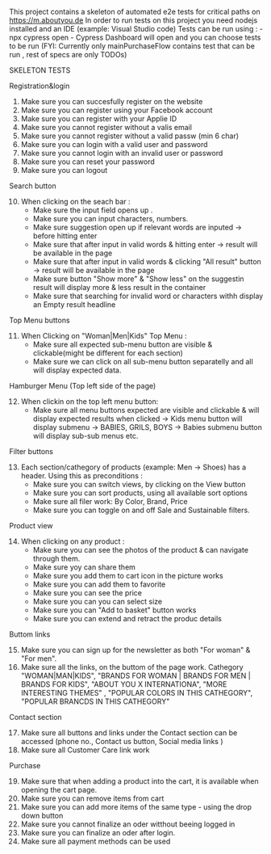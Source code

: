 This project contains a skeleton of automated e2e tests for critical paths on https://m.aboutyou.de
In order to run tests on this project you need  nodejs installed and an IDE (example: Visual Studio code)
Tests can be run using : 
    - npx cypress open 
    - Cypress Dashboard will open and you can choose tests to be run
 (FYI: Currently only mainPurchaseFlow contains test that can be run , rest of specs are only TODOs)

SKELETON TESTS 

Registration&login
1. Make sure you can succesfully register on the website
2. Make sure you can register using your Facebook account
3. Make sure you can register with your Applie ID
4. Make sure you cannot register without a valis email
5. Make sure you cannot register without a valid passw (min 6 char)
6. Make sure you can login with a valid user and password
7. Make sure you cannot login with an invalid user or password
8. Make sure you can reset your password 
9. Make sure you can logout

Search button 

10. When clicking on the seach bar : 
    - Make sure the input field opens up .
    - Make sure you can input characters, numbers.
    - Make sure suggestion open up if relevant words are inputed -> before hitting enter
    - Make sure that after input in valid words & hitting enter -> result will be available in the page
    - Make sure that after input in valid words & clicking "All result" button -> result will be available in the page
    - Make sure button "Show more" & "Show less" on the suggestin result will display more & less result in the container
    - Make sure that searching for invalid word or characters withh display an Empty result headline

 Top Menu buttons
 
 11. When Clicking on "Woman|Men|Kids" Top Menu :
     - Make sure all expected sub-menu button are visible & clickable(might be different for each section)
     - Make sure we can click on all sub-menu button separatelly and all will display expected data.

Hamburger Menu (Top left side of the page)

12. When clickin on the top left menu button:
     - Make sure all menu buttons expected are visible and clickable & will display expected results when clicked -> Kids menu button will display submenu -> BABIES, GRILS, BOYS -> Babies submenu button will display sub-sub menus etc.  

Filter buttons 

13. Each section/cathegory of products (example: Men -> Shoes) has a header. Using this as preconditions :
     - Make sure you can switch views, by clicking on the View button
     - Make sure you can sort products, using all available sort options
     - Make sure all filer work: By Color, Brand, Price
     - Make sure you can toggle on and off Sale and Sustainable filters.

Product view 

14. When clicking on any product : 
     - Make sure you can see the photos of the product & can navigate through them.
     - Make sure yoy can share them 
     - Make sure you add them to cart icon in the picture works
     - Make sure you can add them to favorite 
     - Make sure you can see the price 
     - Make sure you can  you can select size 
     - Make sure you can "Add to basket" button works 
     - Make sure you can extend and retract the produc details 


Buttom links 

15. Make sure you can sign up for the newsletter as both "For woman"  & "For men".
16. Make sure all the links, on the buttom of the page work. Cathegory "WOMAN|MAN|KIDS", "BRANDS FOR WOMAN | BRANDS FOR MEN | BRANDS FOR KIDS", "ABOUT YOU X INTERNATIONA", "MORE INTERESTING THEMES" , "POPULAR COLORS IN THIS CATHEGORY", "POPULAR BRANCDS IN THIS CATHEGORY"

Contact section

17. Make sure all buttons and links under the Contact section can be accessed (phone no., Contact us button, Social media links )
18. Make sure all Customer Care link work

Purchase 

19. Make sure that when adding a product into the cart, it is available when opening the cart page.
20. Make sure you can remove items from cart
21. Make sure you can add more items of the same type - using the drop down button
22. Make sure you cannot finalize an oder witthout beeing logged in 
23. Make sure you can finalize an oder after login. 
24.  Make sure all payment methods can be used 
 
